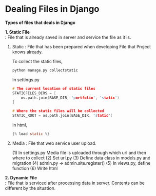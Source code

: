 # Dealing Files in Django

**Types of files that deals in Django**

**1. Static File**  
    : File that is already saved in server and service the file as it is.

1)  Static : 
    File that has been prepared when developing
    File that Project knows already.

    To collect the static files,
    ```c
    python manage.py collectstatic
    ```

    In settings.py
    ```c
    # The current location of static files
    STATICFILES_DIRS = [
        os.path.join(BASE_DIR, 'portfolio', 'static')
    ] 

    # Where the static files will be collected
    STATIC_ROOT = os.path.join(BASE_DIR, 'static')  
    ```

    In html,
    ```c
    {% load static %}
    ```

2)  Media : 
    File that web service user upload.
        
    (1) In settings.py
    Media file is uploaded through which url and then where to collect
    (2) Set url.py
    (3) Define data class in models.py and migration
    (4) admin.py -> admin.site.register()
    (5) In views.py, define function
    (6) Write html  
       



**2. Dynamic File**  
: File that is serviced after processing data in server. Contents can be different by the situation.
    